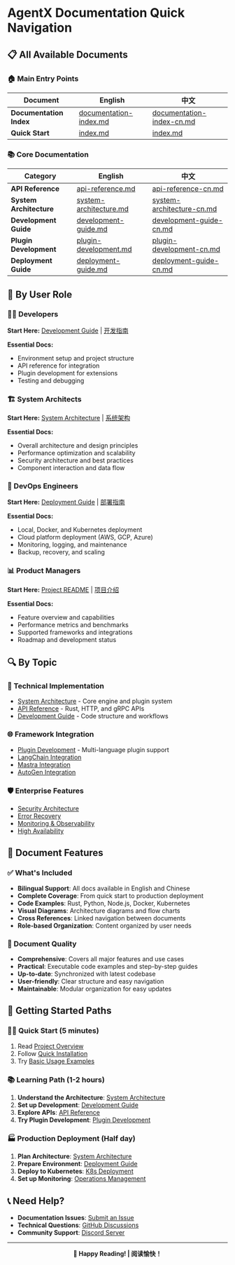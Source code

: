 # AgentX Documentation Quick Navigation

## 📋 All Available Documents

### 🏠 Main Entry Points
| Document | English | 中文 |
|----------|---------|------|
| **Documentation Index** | [documentation-index.md](documentation-index.md) | [documentation-index-cn.md](documentation-index-cn.md) |
| **Quick Start** | [index.md](index.md) | [index.md](index.md) |

### 📚 Core Documentation
| Category | English | 中文 |
|----------|---------|------|
| **API Reference** | [api-reference.md](api/api-reference.md) | [api-reference-cn.md](api/api-reference-cn.md) |
| **System Architecture** | [system-architecture.md](architecture/system-architecture.md) | [system-architecture-cn.md](architecture/system-architecture-cn.md) |
| **Development Guide** | [development-guide.md](development/development-guide.md) | [development-guide-cn.md](development/development-guide-cn.md) |
| **Plugin Development** | [plugin-development.md](plugins/plugin-development.md) | [plugin-development-cn.md](plugins/plugin-development-cn.md) |
| **Deployment Guide** | [deployment-guide.md](deployment/deployment-guide.md) | [deployment-guide-cn.md](deployment/deployment-guide-cn.md) |

## 🎯 By User Role

### 👨‍💻 Developers
**Start Here:** [Development Guide](development/development-guide.md) | [开发指南](development/development-guide-cn.md)

**Essential Docs:**
- Environment setup and project structure
- API reference for integration
- Plugin development for extensions
- Testing and debugging

### 🏗️ System Architects  
**Start Here:** [System Architecture](architecture/system-architecture.md) | [系统架构](architecture/system-architecture-cn.md)

**Essential Docs:**
- Overall architecture and design principles
- Performance optimization and scalability
- Security architecture and best practices
- Component interaction and data flow

### 🚀 DevOps Engineers
**Start Here:** [Deployment Guide](deployment/deployment-guide.md) | [部署指南](deployment/deployment-guide-cn.md)

**Essential Docs:**
- Local, Docker, and Kubernetes deployment
- Cloud platform deployment (AWS, GCP, Azure)
- Monitoring, logging, and maintenance
- Backup, recovery, and scaling

### 📊 Product Managers
**Start Here:** [Project README](../README.md) | [项目介绍](../README_CN.md)

**Essential Docs:**
- Feature overview and capabilities
- Performance metrics and benchmarks
- Supported frameworks and integrations
- Roadmap and development status

## 🔍 By Topic

### 🔧 Technical Implementation
- [System Architecture](architecture/system-architecture.md) - Core engine and plugin system
- [API Reference](api/api-reference.md) - Rust, HTTP, and gRPC APIs
- [Development Guide](development/development-guide.md) - Code structure and workflows

### 🌐 Framework Integration
- [Plugin Development](plugins/plugin-development.md) - Multi-language plugin support
- [LangChain Integration](plugins/plugin-development.md#python-plugin-development)
- [Mastra Integration](plugins/plugin-development.md#nodejs-plugin-development)
- [AutoGen Integration](plugins/plugin-development.md#python-plugin-development)

### 🛡️ Enterprise Features
- [Security Architecture](architecture/system-architecture.md#security-architecture)
- [Error Recovery](../README.md#enterprise-features)
- [Monitoring & Observability](deployment/deployment-guide.md#monitoring-and-logging)
- [High Availability](deployment/deployment-guide.md#kubernetes-deployment)

## 📖 Document Features

### ✅ What's Included
- **Bilingual Support**: All docs available in English and Chinese
- **Complete Coverage**: From quick start to production deployment
- **Code Examples**: Rust, Python, Node.js, Docker, Kubernetes
- **Visual Diagrams**: Architecture diagrams and flow charts
- **Cross References**: Linked navigation between documents
- **Role-based Organization**: Content organized by user needs

### 🎯 Document Quality
- **Comprehensive**: Covers all major features and use cases
- **Practical**: Executable code examples and step-by-step guides
- **Up-to-date**: Synchronized with latest codebase
- **User-friendly**: Clear structure and easy navigation
- **Maintainable**: Modular organization for easy updates

## 🚀 Getting Started Paths

### 🏃‍♂️ Quick Start (5 minutes)
1. Read [Project Overview](../README.md)
2. Follow [Quick Installation](../README.md#quick-start)
3. Try [Basic Usage Examples](../README.md#basic-usage)

### 📚 Learning Path (1-2 hours)
1. **Understand the Architecture**: [System Architecture](architecture/system-architecture.md)
2. **Set up Development**: [Development Guide](development/development-guide.md)
3. **Explore APIs**: [API Reference](api/api-reference.md)
4. **Try Plugin Development**: [Plugin Development](plugins/plugin-development.md)

### 🏭 Production Deployment (Half day)
1. **Plan Architecture**: [System Architecture](architecture/system-architecture.md)
2. **Prepare Environment**: [Deployment Guide](deployment/deployment-guide.md)
3. **Deploy to Kubernetes**: [K8s Deployment](deployment/deployment-guide.md#kubernetes-deployment)
4. **Set up Monitoring**: [Operations Management](deployment/deployment-guide.md#operations-management)

## 📞 Need Help?

- **Documentation Issues**: [Submit an Issue](https://github.com/agentx/agentx/issues)
- **Technical Questions**: [GitHub Discussions](https://github.com/agentx/agentx/discussions)
- **Community Support**: [Discord Server](https://discord.gg/agentx)

---

<div align="center">

**📖 Happy Reading! | 阅读愉快！**

</div>
